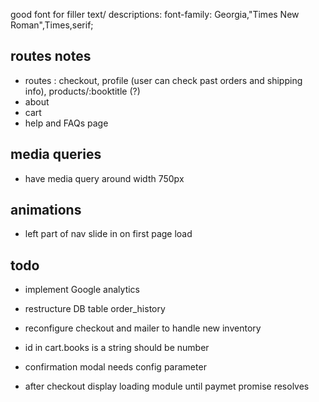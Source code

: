 good font for filler text/ descriptions: font-family: Georgia,"Times New Roman",Times,serif;

## routes notes

* routes : checkout, profile (user can check past orders and shipping info), products/:booktitle (?)
* about
* cart 
* help and FAQs page 

## media queries

* have media query around width 750px

## animations

* left part of nav slide in on first page load


## todo

* implement Google analytics
* restructure DB table order_history
* reconfigure checkout and mailer to handle new inventory 

* id in cart.books is a string should be number
* confirmation modal needs config parameter
* after checkout display loading module until paymet promise resolves